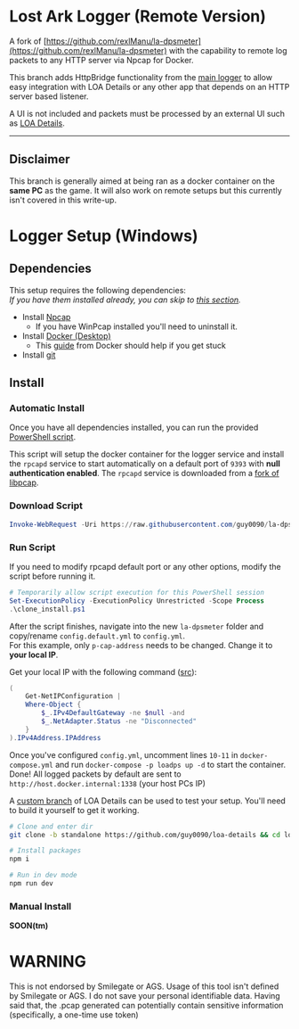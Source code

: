 # Lost Ark Logger (Remote Version)

A fork of [https://github.com/rexlManu/la-dpsmeter](https://github.com/rexlManu/la-dpsmeter) with the capability to remote log packets to any HTTP server via Npcap for Docker.  

This branch adds HttpBridge functionality from the [main logger](https://github.com/shalzuth/LostArkLogger) to allow easy integration with LOA Details or any other app that depends on an HTTP server based listener.  

A UI is not included and packets must be processed by an external UI such as [LOA Details](https://github.com/karaeren/loa-details).  

---
## Disclaimer
This branch is generally aimed at being ran as a docker container on the **same PC** as the game. It will also work on remote setups but this currently isn't covered in this write-up.

# Logger Setup (Windows)

## Dependencies

This setup requires the following dependencies:  
*If you have them installed already, you can skip to [this section](#automatic-install).*
- Install [Npcap](https://npcap.com/dist/npcap-1.71.exe)
  - If you have WinPcap installed you'll need to uninstall it.
- Install [Docker (Desktop)](https://desktop.docker.com/win/main/amd64/Docker%20Desktop%20Installer.exe)
  - This [guide](https://docs.docker.com/desktop/install/windows-install/) from Docker should help if you get stuck
- Install [git](https://github.com/git-for-windows/git/releases/download/v2.37.3.windows.1/Git-2.37.3-64-bit.exe)

## Install

### Automatic Install
Once you have all dependencies installed, you can run the provided [PowerShell script](https://github.com/guy0090/la-dpsmeter/blob/standalone/clone_install.ps1).  

This script will setup the docker container for the logger service and install the `rpcapd` service to start automatically on a default port of `9393` with **null authentication enabled**. The `rpcapd` service is downloaded from a [fork of libpcap](https://github.com/guy0090/libpcap).  

### Download Script
```PowerShell
Invoke-WebRequest -Uri https://raw.githubusercontent.com/guy0090/la-dpsmeter/standalone/clone_install.ps1 -OutFile .\clone_install.ps1
```
### Run Script  
If you need to modify rpcapd default port or any other options, modify the script before running it.
```PowerShell
# Temporarily allow script execution for this PowerShell session
Set-ExecutionPolicy -ExecutionPolicy Unrestricted -Scope Process
.\clone_install.ps1
```

After the script finishes, navigate into the new `la-dpsmeter` folder and copy/rename `config.default.yml` to `config.yml`.  
For this example, only `p-cap-address` needs to be changed. Change it to **your local IP**.

Get your local IP with the following command ([src](https://stackoverflow.com/a/44685122)):
```PowerShell
(
    Get-NetIPConfiguration |
    Where-Object {
        $_.IPv4DefaultGateway -ne $null -and
        $_.NetAdapter.Status -ne "Disconnected"
    }
).IPv4Address.IPAddress
```

Once you've configured `config.yml`, uncomment lines `10-11` in `docker-compose.yml` and run `docker-compose -p loadps up -d` to start the container.  
Done! All logged packets by default are sent to `http://host.docker.internal:1338` (your host PCs IP)  

A [custom branch](https://github.com/guy0090/loa-details/tree/standalone) of LOA Details can be used to test your setup. You'll need to build it yourself to get it working.

```bash
# Clone and enter dir
git clone -b standalone https://github.com/guy0090/loa-details && cd loa-details

# Install packages
npm i

# Run in dev mode
npm run dev
```

### Manual Install
**SOON(tm)**

# WARNING
This is not endorsed by Smilegate or AGS. Usage of this tool isn't defined by Smilegate or AGS. I do not save your personal identifiable data. Having said that, the .pcap generated can potentially contain sensitive information (specifically, a one-time use token)
  